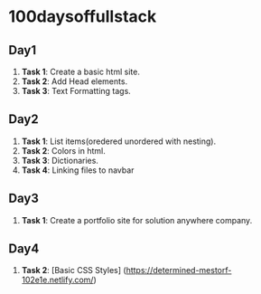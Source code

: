 # 100daysoffullstack

## Day1
1. **Task 1**: Create a basic html site.
2. **Task 2**: Add Head elements.
3. **Task 3**: Text Formatting tags.

## Day2
1. **Task 1**: List items(oredered unordered with nesting).
2. **Task 2**: Colors in html.
3. **Task 3**: Dictionaries.
4. **Task 4**: Linking files to navbar

## Day3
1. **Task 1**: Create a portfolio site for solution anywhere company.

## Day4
1. **Task 2**: [Basic CSS Styles] (https://determined-mestorf-102e1e.netlify.com/)